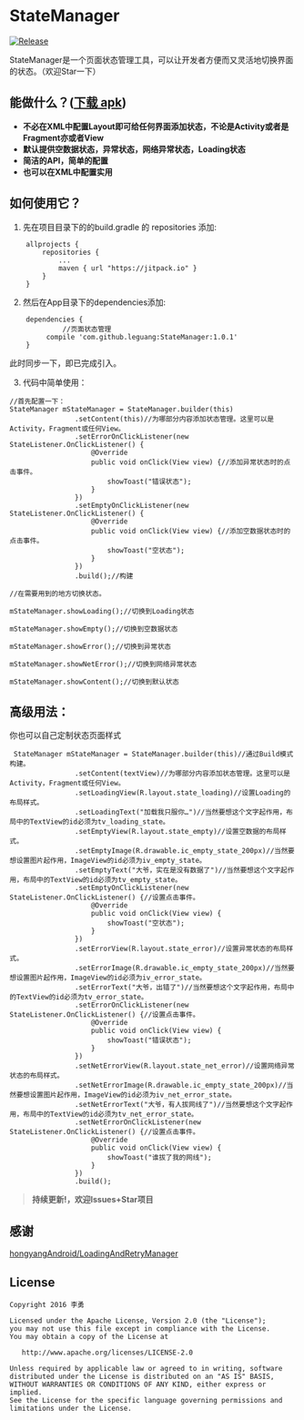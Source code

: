 # StateManager

[![Release](https://jitpack.io/v/leguang/StateManager.svg)](https://jitpack.io/#leguang/StateManager)

StateManager是一个页面状态管理工具，可以让开发者方便而又灵活地切换界面的状态。（欢迎Star一下）
## 能做什么？([下载 apk](https://github.com/leguang/StateManager/blob/master/app-debug.apk))
- **不必在XML中配置Layout即可给任何界面添加状态，不论是Activity或者是Fragment亦或者View**
- **默认提供空数据状态，异常状态，网络异常状态，Loading状态**
- **简洁的API，简单的配置**
- **也可以在XML中配置实用**

## 如何使用它？

1. 先在项目目录下的的build.gradle 的 repositories 添加:
```
	allprojects {
		repositories {
			...
			maven { url "https://jitpack.io" }
		}
	}
```

2. 然后在App目录下的dependencies添加:
```
	dependencies {
	         //页面状态管理
   		 compile 'com.github.leguang:StateManager:1.0.1'
	}
```
此时同步一下，即已完成引入。

3. 代码中简单使用：

```
//首先配置一下：
StateManager mStateManager = StateManager.builder(this)
                .setContent(this)//为哪部分内容添加状态管理。这里可以是Activity，Fragment或任何View。
                .setErrorOnClickListener(new StateListener.OnClickListener() {
                    @Override
                    public void onClick(View view) {//添加异常状态时的点击事件。
                        showToast("错误状态");
                    }
                })
                .setEmptyOnClickListener(new StateListener.OnClickListener() {
                    @Override
                    public void onClick(View view) {//添加空数据状态时的点击事件。
                        showToast("空状态");
                    }
                })
                .build();//构建
 
//在需要用到的地方切换状态。

mStateManager.showLoading();//切换到Loading状态

mStateManager.showEmpty();//切换到空数据状态

mStateManager.showError();//切换到异常状态

mStateManager.showNetError();//切换到网络异常状态

mStateManager.showContent();//切换到默认状态

```

## 高级用法：
你也可以自己定制状态页面样式
```
 StateManager mStateManager = StateManager.builder(this)//通过Build模式构建。
                .setContent(textView)//为哪部分内容添加状态管理。这里可以是Activity，Fragment或任何View。
                .setLoadingView(R.layout.state_loading)//设置Loading的布局样式。
                .setLoadingText("加载我只服你…")//当然要想这个文字起作用，布局中的TextView的id必须为tv_loading_state。
                .setEmptyView(R.layout.state_empty)//设置空数据的布局样式。
                .setEmptyImage(R.drawable.ic_empty_state_200px)//当然要想设置图片起作用，ImageView的id必须为iv_empty_state。
                .setEmptyText("大爷，实在是没有数据了")//当然要想这个文字起作用，布局中的TextView的id必须为tv_empty_state。
                .setEmptyOnClickListener(new StateListener.OnClickListener() {//设置点击事件。
                    @Override
                    public void onClick(View view) {
                        showToast("空状态");
                    }
                })
                .setErrorView(R.layout.state_error)//设置异常状态的布局样式。
                .setErrorImage(R.drawable.ic_empty_state_200px)//当然要想设置图片起作用，ImageView的id必须为iv_error_state。
                .setErrorText("大爷，出错了")//当然要想这个文字起作用，布局中的TextView的id必须为tv_error_state。
                .setErrorOnClickListener(new StateListener.OnClickListener() {//设置点击事件。
                    @Override
                    public void onClick(View view) {
                        showToast("错误状态");
                    }
                })
                .setNetErrorView(R.layout.state_net_error)//设置网络异常状态的布局样式。
                .setNetErrorImage(R.drawable.ic_empty_state_200px)//当然要想设置图片起作用，ImageView的id必须为iv_net_error_state。
                .setNetErrorText("大爷，有人拔网线了")//当然要想这个文字起作用，布局中的TextView的id必须为tv_net_error_state。
                .setNetErrorOnClickListener(new StateListener.OnClickListener() {//设置点击事件。
                    @Override
                    public void onClick(View view) {
                        showToast("谁拔了我的网线");
                    }
                })
                .build();
```

>**持续更新!，欢迎Issues+Star项目**

## 感谢
[hongyangAndroid/LoadingAndRetryManager](https://github.com/hongyangAndroid/LoadingAndRetryManager)


## License

```
Copyright 2016 李勇

Licensed under the Apache License, Version 2.0 (the "License");
you may not use this file except in compliance with the License.
You may obtain a copy of the License at

   http://www.apache.org/licenses/LICENSE-2.0

Unless required by applicable law or agreed to in writing, software
distributed under the License is distributed on an "AS IS" BASIS,
WITHOUT WARRANTIES OR CONDITIONS OF ANY KIND, either express or implied.
See the License for the specific language governing permissions and
limitations under the License.

```
